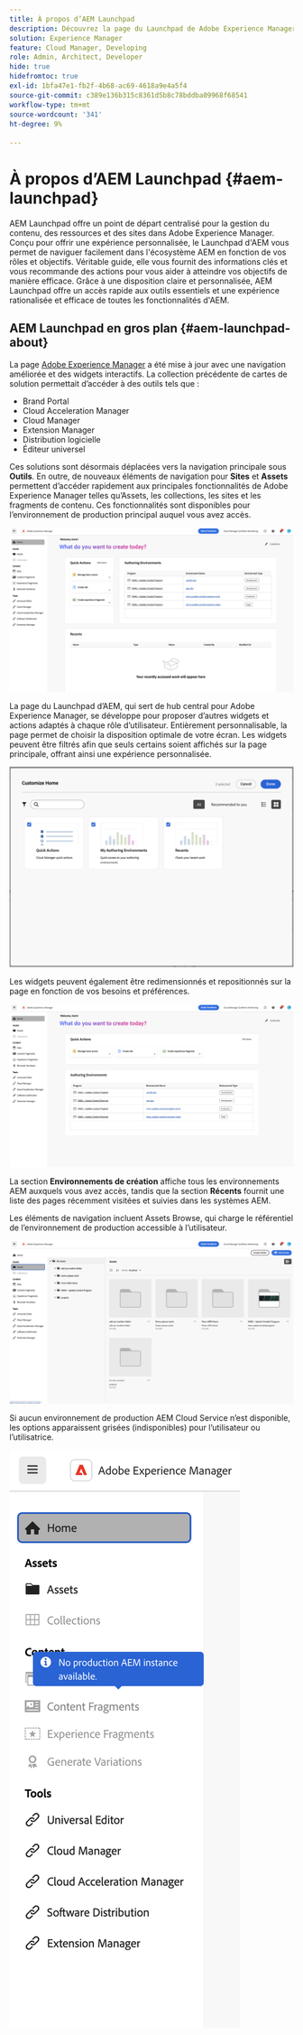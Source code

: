 ```yaml
---
title: À propos d’AEM Launchpad
description: Découvrez la page du Launchpad de Adobe Experience Manager.
solution: Experience Manager
feature: Cloud Manager, Developing
role: Admin, Architect, Developer
hide: true
hidefromtoc: true
exl-id: 1bfa47e1-fb2f-4b68-ac69-4618a9e4a5f4
source-git-commit: c389e136b315c8361d5b8c78bddba09968f68541
workflow-type: tm+mt
source-wordcount: '341'
ht-degree: 9%

---
```


# À propos d’AEM Launchpad {#aem-launchpad}

AEM Launchpad offre un point de départ centralisé pour la gestion du contenu, des ressources et des sites dans Adobe Experience Manager. Conçu pour offrir une expérience personnalisée, le Launchpad d&#39;AEM vous permet de naviguer facilement dans l&#39;écosystème AEM en fonction de vos rôles et objectifs. Véritable guide, elle vous fournit des informations clés et vous recommande des actions pour vous aider à atteindre vos objectifs de manière efficace. Grâce à une disposition claire et personnalisée, AEM Launchpad offre un accès rapide aux outils essentiels et une expérience rationalisée et efficace de toutes les fonctionnalités d&#39;AEM.

<!--
Available to early adopters, AEM Launchpad offers an optimized experience focused on improving workflows, prioritizing goals, and delivering results. Opting in lets you influence AEM Launchpad's development by providing feedback that helps shape its future and enhances its value for the entire AEM community. -->

## AEM Launchpad en gros plan {#aem-launchpad-about}

La page [Adobe Experience Manager](https://experience.adobe.com/#/experiencemanager) a été mise à jour avec une navigation améliorée et des widgets interactifs. La collection précédente de cartes de solution permettait d’accéder à des outils tels que :

* Brand Portal
* Cloud Acceleration Manager
* Cloud Manager
* Extension Manager
* Distribution logicielle
* Éditeur universel

Ces solutions sont désormais déplacées vers la navigation principale sous **Outils**. En outre, de nouveaux éléments de navigation pour **Sites** et **Assets** permettent d’accéder rapidement aux principales fonctionnalités de Adobe Experience Manager telles qu’Assets, les collections, les sites et les fragments de contenu. Ces fonctionnalités sont disponibles pour l’environnement de production principal auquel vous avez accès.

![Environnements AEM Launchpad](/help/implementing/cloud-manager/assets/aem-launchpad-author-environments.png)

La page du Launchpad d’AEM, qui sert de hub central pour Adobe Experience Manager, se développe pour proposer d’autres widgets et actions adaptés à chaque rôle d’utilisateur. Entièrement personnalisable, la page permet de choisir la disposition optimale de votre écran. Les widgets peuvent être filtrés afin que seuls certains soient affichés sur la page principale, offrant ainsi une expérience personnalisée.

![AEM Launchpad personnalisé](/help/implementing/cloud-manager/assets/aem-launchpad-custom.png)

Les widgets peuvent également être redimensionnés et repositionnés sur la page en fonction de vos besoins et préférences.

![Widgets AEM Launchpad](/help/implementing/cloud-manager/assets/aem-launchpad-widgets.png)

La section **Environnements de création** affiche tous les environnements AEM auxquels vous avez accès, tandis que la section **Récents** fournit une liste des pages récemment visitées et suivies dans les systèmes AEM.

Les éléments de navigation incluent Assets Browse, qui charge le référentiel de l’environnement de production accessible à l’utilisateur.

![Éléments de navigation d’AEM Launchpad](/help/implementing/cloud-manager/assets/aem-launchpad-navigation.png)

Si aucun environnement de production AEM Cloud Service n’est disponible, les options apparaissent grisées (indisponibles) pour l’utilisateur ou l’utilisatrice.

![AEM Launchpad pour les environnements de production](/help/implementing/cloud-manager/assets/aem-launchpad-no-prod-environs.png)



